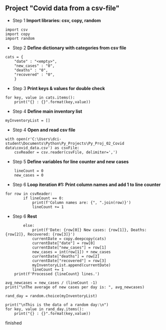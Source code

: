 ## Project "Covid data from a csv-file"

 - Step 1 **Import libraries: csv, copy, random**

 ```
import csv
import copy
import random
```

- Step 2 **Define dictionary with categories from csv file**

```
cats = {
    "date" : "<empty>",
    "new_cases" : "0",
    "deaths" : "0",
    "recovered" : "0",
    }
```

- Step 3 **Print keys & values for double check**

```
for key, value in cats.items():
    print("{} : {}".format(key,value))
```

- Step 4 **Define main inventory list**

```
myInventoryList = []
```

- Step 4 **Open and read csv file**

```
with open(r'C:\Users\dci-student\Documents\Python\Py_Projects\Py_Proj_02_Covid data\covid_data.csv') as csvFile:
    csvReader = csv.reader(csvFile, delimiter=',')  
```

- Step 5 **Define variables for line counter and new cases**

```
    lineCount = 0
    new_cases = 0
```
- Step 6 **Loop iteration #1: Print column names and add 1 to line counter**

```
for row in csvReader:
        if lineCount == 0:
            print(f'Column names are: {", ".join(row)}')  
            lineCount += 1
```            
- Step 6 **Rest**
```
        else:  
            print(f'Date: {row[0]} New cases: {row[1]}, Deaths: {row[2]}, Recovered: {row[3]}')  
            currentDate = copy.deepcopy(cats)  
            currentDate["date"] = row[0]  
            currentDate["new_cases"] = row[1]
            new_cases = int(row[1]) + new_cases
            currentDate["deaths"] = row[2]  
            currentDate["recovered"] = row[3]  
            myInventoryList.append(currentDate)  
            lineCount += 1  
    print(f'Processed {lineCount} lines.')

avg_newcases = new_cases / (lineCount -1)
print("\nThe average of new cases per day is: ", avg_newcases)

rand_day = random.choice(myInventoryList)

print("\nThis is the data of a random day:\n")
for key, value in rand_day.items():
    print("{} : {}".format(key,value))
```
finished
